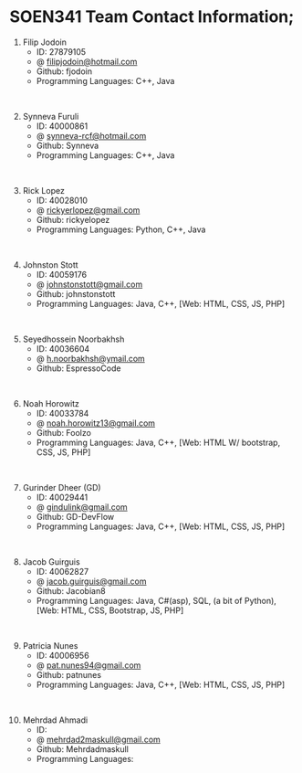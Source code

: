 # SOEN341 Team Contact Information;

1. Filip Jodoin
   - ID: 27879105
   - @ filipjodoin@hotmail.com
   - Github: fjodoin
   - Programming Languages: C++, Java
<br/>

2. Synneva Furuli
   - ID: 40000861
   - @ synneva-rcf@hotmail.com
   - Github: Synneva
   - Programming Languages: C++, Java
<br/>

3. Rick Lopez
   - ID: 40028010
   - @ rickyerlopez@gmail.com
   - Github: rickyelopez
   - Programming Languages: Python, C++, Java
<br/>

4. Johnston Stott
   - ID: 40059176
   - @ johnstonstott@gmail.com
   - Github: johnstonstott
   - Programming Languages: Java, C++, [Web: HTML, CSS, JS, PHP]
<br/>

5. Seyedhossein Noorbakhsh
   - ID: 40036604
   - @ h.noorbakhsh@ymail.com
   - Github: EspressoCode
<br/>

6. Noah Horowitz
   - ID: 40033784
   - @ noah.horowitz13@gmail.com
   - Github: Foolzo
   - Programming Languages: Java, C++, [Web: HTML W/ bootstrap, CSS, JS, PHP]
<br/>

7. Gurinder Dheer (GD)
   - ID: 40029441
   - @ gindulink@gmail.com
   - Github: GD-DevFlow
   - Programming Languages: Java, C++, [Web: HTML, CSS, JS, PHP]
<br/>

8. Jacob Guirguis
   - ID: 40062827
   - @ jacob.guirguis@gmail.com
   - Github: Jacobian8
   - Programming Languages: Java, C#(asp), SQL, (a bit of Python), [Web: HTML, CSS, Bootstrap, JS, PHP]
<br/>

9. Patricia Nunes
    - ID: 40006956
    - @ pat.nunes94@gmail.com
    - Github: patnunes
    - Programming Languages: Java, C++, [Web: HTML, CSS, JS, PHP]
<br/>

10. Mehrdad Ahmadi
    - ID: 
    - @ mehrdad2maskull@gmail.com
    - Github: Mehrdadmaskull
    - Programming Languages: 
<br/>
